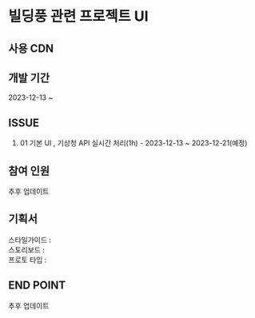 
빌딩풍 관련 프로젝트 UI
=============


사용 CDN
-------------


개발 기간
-------------
2023-12-13 ~ 

 ISSUE
-------------
1. 01
 기본 UI , 기상청 API 실시간 처리(1h)  -  2023-12-13 ~ 2023-12-21(예정)

 참여 인원
-------------
추후 업데이트


기획서 
---
스타일가이드 : <br/>
스토리보드 : <br/>
프로토 타입 : <br/>

END POINT
---
추후 업데이트

 





